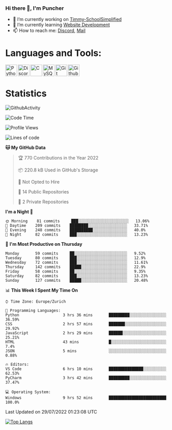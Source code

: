 ### Hi there 👋, I'm Puncher

- 🔭 I’m currently working on [Timmy-SchoolSimplified](https://github.com/School-Simplified/Timmy-SchoolSimplified)
- 🌱 I’m currently learning [Website Development](https://github.com/Puncher1/website-development)
- 📫 How to reach me: [Discord](https://github.com/Puncher1#discord-profile), [Mail](mailto:andrin.schaller@hispeed.ch)

# Languages and Tools:
<img align="left" alt="Python" width="36px" src="https://upload.wikimedia.org/wikipedia/commons/thumb/c/c3/Python-logo-notext.svg/2000px-Python-logo-notext.svg.png" />
<img align="left" alt="Discord.py" width="36px" src="https://i.imgur.com/RPrw70n.jpg" />
<img align="left" alt="C" width="36px" src="https://upload.wikimedia.org/wikipedia/commons/thumb/1/18/C_Programming_Language.svg/1200px-C_Programming_Language.svg.png" />
<img align="left" alt="MySQL" width="36px" src="https://upload.wikimedia.org/wikipedia/de/d/dd/MySQL_logo.svg" />
<img align="left" alt="Git" width="36px" src="https://garygregory.files.wordpress.com/2016/11/git_logo.png?w=325" />
<img align="left" alt="Github" width="36px" src="https://upload.wikimedia.org/wikipedia/commons/thumb/a/ae/Github-desktop-logo-symbol.svg/1024px-Github-desktop-logo-symbol.svg.png" />
<br />
<br />

# Statistics
![GithubActivity](https://github-profile-summary-cards.vercel.app/api/cards/profile-details?username=puncher1&theme=solarized_dark)
<!--START_SECTION:waka-->
![Code Time](http://img.shields.io/badge/Code%20Time-0%20secs-blue)

![Profile Views](http://img.shields.io/badge/Profile%20Views-0-blue)

![Lines of code](https://img.shields.io/badge/From%20Hello%20World%20I%27ve%20Written-1%20Million%20lines%20of%20code-blue)

**🐱 My GitHub Data** 

> 🏆 770 Contributions in the Year 2022
 > 
> 📦 220.8 kB Used in GitHub's Storage 
 > 
> 🚫 Not Opted to Hire
 > 
> 📜 14 Public Repositories 
 > 
> 🔑 2 Private Repositories  
 > 
**I'm a Night 🦉** 

```text
🌞 Morning    81 commits     ███░░░░░░░░░░░░░░░░░░░░░░   13.06% 
🌆 Daytime    209 commits    ████████░░░░░░░░░░░░░░░░░   33.71% 
🌃 Evening    248 commits    ██████████░░░░░░░░░░░░░░░   40.0% 
🌙 Night      82 commits     ███░░░░░░░░░░░░░░░░░░░░░░   13.23%

```
📅 **I'm Most Productive on Thursday** 

```text
Monday       59 commits     ██░░░░░░░░░░░░░░░░░░░░░░░   9.52% 
Tuesday      80 commits     ███░░░░░░░░░░░░░░░░░░░░░░   12.9% 
Wednesday    72 commits     ███░░░░░░░░░░░░░░░░░░░░░░   11.61% 
Thursday     142 commits    █████░░░░░░░░░░░░░░░░░░░░   22.9% 
Friday       58 commits     ██░░░░░░░░░░░░░░░░░░░░░░░   9.35% 
Saturday     82 commits     ███░░░░░░░░░░░░░░░░░░░░░░   13.23% 
Sunday       127 commits    █████░░░░░░░░░░░░░░░░░░░░   20.48%

```


📊 **This Week I Spent My Time On** 

```text
⌚︎ Time Zone: Europe/Zurich

💬 Programming Languages: 
Python                   3 hrs 36 mins       █████████░░░░░░░░░░░░░░░░   36.59% 
CSS                      2 hrs 57 mins       ███████░░░░░░░░░░░░░░░░░░   29.92% 
JavaScript               2 hrs 29 mins       ██████░░░░░░░░░░░░░░░░░░░   25.21% 
HTML                     43 mins             █░░░░░░░░░░░░░░░░░░░░░░░░   7.4% 
JSON                     5 mins              ░░░░░░░░░░░░░░░░░░░░░░░░░   0.88%

🔥 Editors: 
VS Code                  6 hrs 10 mins       ███████████████░░░░░░░░░░   62.53% 
PyCharm                  3 hrs 42 mins       █████████░░░░░░░░░░░░░░░░   37.47%

💻 Operating System: 
Windows                  9 hrs 52 mins       █████████████████████████   100.0%

```


 Last Updated on 29/07/2022 01:23:08 UTC
<!--END_SECTION:waka-->

[![Top Langs](https://github-readme-stats.vercel.app/api/top-langs/?username=puncher1&langs_count=10&theme=prussian)](https://github.com/puncher1/)
